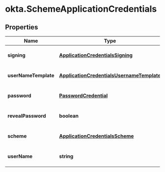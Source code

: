 # okta.SchemeApplicationCredentials

## Properties

Name | Type | Description | Notes
------------ | ------------- | ------------- | -------------
**signing** | [**ApplicationCredentialsSigning**](ApplicationCredentialsSigning.md) |  | [optional] [default to undefined]
**userNameTemplate** | [**ApplicationCredentialsUsernameTemplate**](ApplicationCredentialsUsernameTemplate.md) |  | [optional] [default to undefined]
**password** | [**PasswordCredential**](PasswordCredential.md) |  | [optional] [default to undefined]
**revealPassword** | **boolean** |  | [optional] [default to undefined]
**scheme** | [**ApplicationCredentialsScheme**](ApplicationCredentialsScheme.md) |  | [optional] [default to undefined]
**userName** | **string** |  | [optional] [default to undefined]

